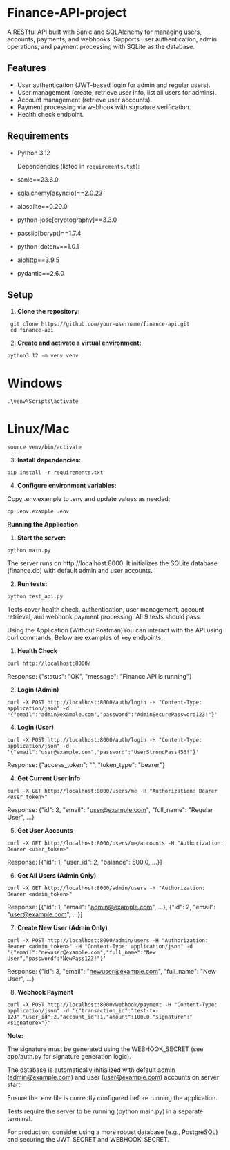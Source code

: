 # Finance-API-project
A RESTful API built with Sanic and SQLAlchemy for managing users, accounts, payments, and webhooks. Supports user authentication, admin operations, and payment processing with SQLite as the database.

## Features
- User authentication (JWT-based login for admin and regular users).
- User management (create, retrieve user info, list all users for admins).
- Account management (retrieve user accounts).
- Payment processing via webhook with signature verification.
- Health check endpoint.

## Requirements
- Python 3.12
  
  Dependencies (listed in `requirements.txt`):
  
- sanic==23.6.0
- sqlalchemy[asyncio]==2.0.23
- aiosqlite==0.20.0
- python-jose[cryptography]==3.3.0
- passlib[bcrypt]==1.7.4
- python-dotenv==1.0.1
- aiohttp==3.9.5
- pydantic==2.6.0
  
## Setup
1. **Clone the repository**:
```
 git clone https://github.com/your-username/finance-api.git
 cd finance-api
```

2. **Create and activate a virtual environment:**
```
python3.12 -m venv venv
```
# Windows
```
.\venv\Scripts\activate
```
# Linux/Mac
```
source venv/bin/activate
```
3. **Install dependencies:**
 ```  
pip install -r requirements.txt
```
4. **Configure environment variables:**

Copy .env.example to .env and update values as needed:
```
cp .env.example .env
```
**Running the Application**

1. **Start the server:**
```
python main.py
```
The server runs on http://localhost:8000. It initializes the SQLite database (finance.db) with default admin and user accounts.

2. **Run tests:**

```
python test_api.py
```
Tests cover health check, authentication, user management, account retrieval, and webhook payment processing. All 9 tests should pass.

Using the Application (Without Postman)You can interact with the API using curl commands. Below are examples of key endpoints:

1. **Health Check**
```   
curl http://localhost:8000/
```
Response: {"status": "OK", "message": "Finance API is running"}

2. **Login (Admin)**
```   
curl -X POST http://localhost:8000/auth/login -H "Content-Type: application/json" -d '{"email":"admin@example.com","password":"AdminSecurePassword123!"}'
```
4. **Login (User)**
```
curl -X POST http://localhost:8000/auth/login -H "Content-Type: application/json" -d '{"email":"user@example.com","password":"UserStrongPass456!"}'
```
Response: {"access_token": "<token>", "token_type": "bearer"}

4. **Get Current User Info**
```   
curl -X GET http://localhost:8000/users/me -H "Authorization: Bearer <user_token>"
```
Response: {"id": 2, "email": "user@example.com", "full_name": "Regular User", ...}

5. **Get User Accounts**
```   
curl -X GET http://localhost:8000/users/me/accounts -H "Authorization: Bearer <user_token>"
```
Response: [{"id": 1, "user_id": 2, "balance": 500.0, ...}]

6. **Get All Users (Admin Only)**
```  
curl -X GET http://localhost:8000/admin/users -H "Authorization: Bearer <admin_token>"
```
Response: [{"id": 1, "email": "admin@example.com", ...}, {"id": 2, "email": "user@example.com", ...}]

7. **Create New User (Admin Only)**
```   
curl -X POST http://localhost:8000/admin/users -H "Authorization: Bearer <admin_token>" -H "Content-Type: application/json" -d '{"email":"newuser@example.com","full_name":"New User","password":"NewPass123!"}'
```
Response: {"id": 3, "email": "newuser@example.com", "full_name": "New User", ...}

8. **Webhook Payment**
```   
curl -X POST http://localhost:8000/webhook/payment -H "Content-Type: application/json" -d '{"transaction_id":"test-tx-123","user_id":2,"account_id":1,"amount":100.0,"signature":"<signature>"}'
```

**Note:**

The signature must be generated using the WEBHOOK_SECRET (see app/auth.py for signature generation logic).

The database is automatically initialized with default admin (admin@example.com) and user (user@example.com) accounts on server start.

Ensure the .env file is correctly configured before running the application.

Tests require the server to be running (python main.py) in a separate terminal.

For production, consider using a more robust database (e.g., PostgreSQL) and securing the JWT_SECRET and WEBHOOK_SECRET.
